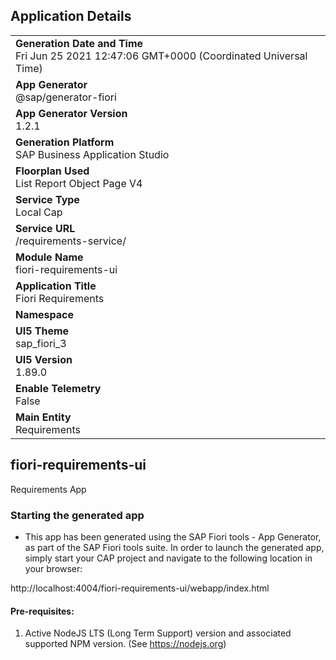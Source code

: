 ## Application Details
|               |
| ------------- |
|**Generation Date and Time**<br>Fri Jun 25 2021 12:47:06 GMT+0000 (Coordinated Universal Time)|
|**App Generator**<br>@sap/generator-fiori|
|**App Generator Version**<br>1.2.1|
|**Generation Platform**<br>SAP Business Application Studio|
|**Floorplan Used**<br>List Report Object Page V4|
|**Service Type**<br>Local Cap|
|**Service URL**<br>/requirements-service/
|**Module Name**<br>fiori-requirements-ui|
|**Application Title**<br>Fiori Requirements|
|**Namespace**<br>|
|**UI5 Theme**<br>sap_fiori_3|
|**UI5 Version**<br>1.89.0|
|**Enable Telemetry**<br>False|
|**Main Entity**<br>Requirements|

## fiori-requirements-ui

Requirements App

### Starting the generated app

-   This app has been generated using the SAP Fiori tools - App Generator, as part of the SAP Fiori tools suite.  In order to launch the generated app, simply start your CAP project and navigate to the following location in your browser:

http://localhost:4004/fiori-requirements-ui/webapp/index.html

#### Pre-requisites:

1. Active NodeJS LTS (Long Term Support) version and associated supported NPM version.  (See https://nodejs.org)


